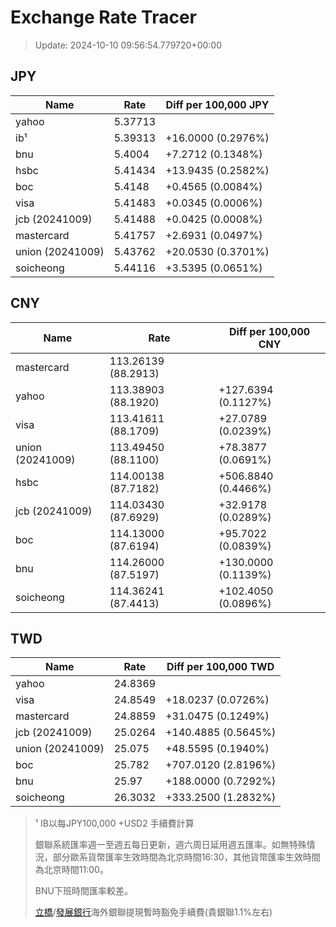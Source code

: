 # Exchange Rate Tracer

> Update: 2024-10-10 09:56:54.779720+00:00

## JPY

| Name             |    Rate | Diff per 100,000 JPY   |
|------------------|---------|------------------------|
| yahoo            | 5.37713 |                        |
| ib¹              | 5.39313 | +16.0000 (0.2976%)     |
| bnu              | 5.4004  | +7.2712 (0.1348%)      |
| hsbc             | 5.41434 | +13.9435 (0.2582%)     |
| boc              | 5.4148  | +0.4565 (0.0084%)      |
| visa             | 5.41483 | +0.0345 (0.0006%)      |
| jcb (20241009)   | 5.41488 | +0.0425 (0.0008%)      |
| mastercard       | 5.41757 | +2.6931 (0.0497%)      |
| union (20241009) | 5.43762 | +20.0530 (0.3701%)     |
| soicheong        | 5.44116 | +3.5395 (0.0651%)      |

## CNY

| Name             | Rate                | Diff per 100,000 CNY   |
|------------------|---------------------|------------------------|
| mastercard       | 113.26139	(88.2913) |                        |
| yahoo            | 113.38903	(88.1920) | +127.6394 (0.1127%)    |
| visa             | 113.41611	(88.1709) | +27.0789 (0.0239%)     |
| union (20241009) | 113.49450	(88.1100) | +78.3877 (0.0691%)     |
| hsbc             | 114.00138	(87.7182) | +506.8840 (0.4466%)    |
| jcb (20241009)   | 114.03430	(87.6929) | +32.9178 (0.0289%)     |
| boc              | 114.13000	(87.6194) | +95.7022 (0.0839%)     |
| bnu              | 114.26000	(87.5197) | +130.0000 (0.1139%)    |
| soicheong        | 114.36241	(87.4413) | +102.4050 (0.0896%)    |

## TWD

| Name             |    Rate | Diff per 100,000 TWD   |
|------------------|---------|------------------------|
| yahoo            | 24.8369 |                        |
| visa             | 24.8549 | +18.0237 (0.0726%)     |
| mastercard       | 24.8859 | +31.0475 (0.1249%)     |
| jcb (20241009)   | 25.0264 | +140.4885 (0.5645%)    |
| union (20241009) | 25.075  | +48.5595 (0.1940%)     |
| boc              | 25.782  | +707.0120 (2.8196%)    |
| bnu              | 25.97   | +188.0000 (0.7292%)    |
| soicheong        | 26.3032 | +333.2500 (1.2832%)    |


> ¹ IB以每JPY100,000 +USD2 手續費計算
>
> 銀聯系統匯率週一至週五每日更新，週六周日延用週五匯率。如無特殊情況，部分歐系貨幣匯率生效時間為北京時間16:30，其他貨幣匯率生效時間為北京時間11:00。
>
> BNU下班時間匯率較差。
>
> [立橋](https://www.wlbank.com.mo/uploads/ueditor/file/20181211/1544536513900230.pdf)/[發展銀行](https://www.mdb.com.mo/Service_Charges_20230728.pdf)海外銀聯提現暫時豁免手續費(貴銀聯1.1%左右)

